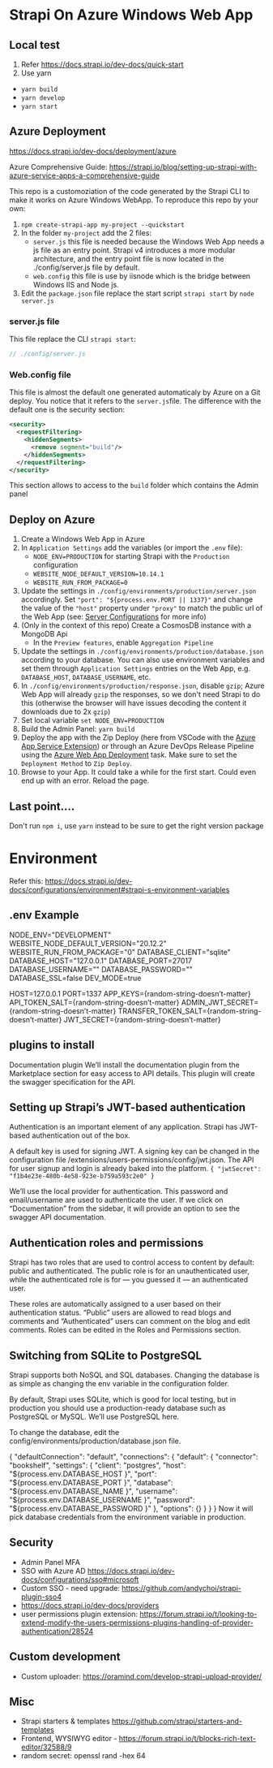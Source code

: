 # Strapi On Azure Windows Web App

## Local test
1. Refer https://docs.strapi.io/dev-docs/quick-start
2. Use yarn
  - `yarn build`
  - `yarn develop`
  - `yarn start`

## Azure Deployment
https://docs.strapi.io/dev-docs/deployment/azure

Azure Comprehensive Guide: https://strapi.io/blog/setting-up-strapi-with-azure-service-apps-a-comprehensive-guide

This repo is a customoziation of the code generated by the Strapi CLI to make it works on Azure Windows WebApp. To reproduce this repo by your own:
1. `npm create-strapi-app my-project --quickstart`
2. In the folder `my-project` add the 2 files:
      - `server.js` this file is needed because the Windows Web App needs a js file as an entry point. Strapi v4 introduces a more modular architecture, and the entry point file is now located in the ./config/server.js file by default.
      - `web.config` this file is use by iisnode which is the bridge between Windows IIS and Node js.
3. Edit the `package.json` file replace the start script `strapi start` by `node server.js`

### server.js file 

This file replace the CLI `strapi start`:
```js 
// ./config/server.js
```

### Web.config file

This file is almost the default one generated automaticaly by Azure on a Git deploy. You notice that it refers to the `server.js`file. The difference with the default one is the security section:
```xml    
<security>
  <requestFiltering>
    <hiddenSegments>
      <remove segment="build"/>
    </hiddenSegments>
  </requestFiltering>
</security>
```
This section allows to access to the `build` folder which contains the Admin panel

## Deploy on Azure

1. Create a Windows Web App in Azure
2. In `Application Settings` add the variables (or import the `.env` file): 
    - `NODE_ENV=PRODUCTION` for starting Strapi with the `Production` configuration
    - `WEBSITE_NODE_DEFAULT_VERSION=10.14.1`
    - `WEBSITE_RUN_FROM_PACKAGE=0`
3. Update the settings in `./config/environments/production/server.json` accordingly. Set `"port": "${process.env.PORT || 1337}"` and change the value of the `"host"` property under `"proxy"` to match the public url of the Web App (see: [Server Configurations](https://strapi.io/documentation/3.0.0-beta.x/concepts/configurations.html#server) for more info)
4. (Only in the context of this repo) Create a CosmosDB instance with a MongoDB Api
    - In the `Preview features`, enable `Aggregation Pipeline`
5. Update the settings in `./config/environments/production/database.json` according to your database. You can also use environment variables and set them through `Application Settings` entries on the Web App, e.g. `DATABASE_HOST`, `DATABASE_USERNAME`, etc.
6. In `./config/environments/production/response.json`, disable `gzip`; Azure Web App will already `gzip` the responses, so we don't need Strapi to do this (otherwise the browser will have issues decoding the content it downloads due to 2x `gzip`)
7. Set local variable `set NODE_ENV=PRODUCTION`
8. Build the Admin Panel: `yarn build`
9. Deploy the app with the Zip Deploy (here from VSCode with the [Azure App Service Extension](https://marketplace.visualstudio.com/items?itemName=ms-azuretools.vscode-azureappservice)) or through an Azure DevOps Release Pipeline using the [Azure Web App Deployment](https://github.com/Microsoft/azure-pipelines-tasks/blob/master/Tasks/AzureWebAppV1/README.md) task. Make sure to set the `Deployment Method` to `Zip Deploy`.
10. Browse to your App. It could take a while for the first start. Could even end up with an error. Reload the page.

## Last point....
Don't run  `npm i`, use `yarn` instead to be sure to get the right version package

# Environment
Refer this: https://docs.strapi.io/dev-docs/configurations/environment#strapi-s-environment-variables

## .env Example
NODE_ENV="DEVELOPMENT"
WEBSITE_NODE_DEFAULT_VERSION="20.12.2"
WEBSITE_RUN_FROM_PACKAGE="0"
DATABASE_CLIENT="sqlite"
DATABASE_HOST="127.0.0.1"
DATABASE_PORT=27017
DATABASE_USERNAME=""
DATABASE_PASSWORD=""
DATABASE_SSL=false
DEV_MODE=true

HOST=127.0.0.1
PORT=1337
APP_KEYS={random-string-doesn’t-matter}
API_TOKEN_SALT={random-string-doesn’t-matter}
ADMIN_JWT_SECRET={random-string-doesn’t-matter}
TRANSFER_TOKEN_SALT={random-string-doesn’t-matter}
JWT_SECRET={random-string-doesn’t-matter}

## plugins to install
Documentation plugin
We’ll install the documentation plugin from the Marketplace section for easy access to API details. This plugin will create the swagger specification for the API.

## Setting up Strapi’s JWT-based authentication
Authentication is an important element of any application. Strapi has JWT-based authentication out of the box.

A default key is used for signing JWT. A signing key can be changed in the configuration file /extensions/users-permissions/config/jwt.json. The API for user signup and login is already baked into the platform.
``
{
  "jwtSecret": "f1b4e23e-480b-4e58-923e-b759a593c2e0"
}
``

We’ll use the local provider for authentication. This password and email/username are used to authenticate the user. If we click on “Documentation” from the sidebar, it will provide an option to see the swagger API documentation.


## Authentication roles and permissions
Strapi has two roles that are used to control access to content by default: public and authenticated. The public role is for an unauthenticated user, while the authenticated role is for — you guessed it — an authenticated user.

These roles are automatically assigned to a user based on their authentication status. “Public” users are allowed to read blogs and comments and “Authenticated” users can comment on the blog and edit comments. Roles can be edited in the Roles and Permissions section.

## Switching from SQLite to PostgreSQL
Strapi supports both NoSQL and SQL databases. Changing the database is as simple as changing the env variable in the configuration folder.

By default, Strapi uses SQLite, which is good for local testing, but in production you should use a production-ready database such as PostgreSQL or MySQL. We’ll use PostgreSQL here.

To change the database, edit the config/environments/production/database.json file.

{
  "defaultConnection": "default",
  "connections": {
    "default": {
      "connector": "bookshelf",
      "settings": {
        "client": "postgres",
        "host": "${process.env.DATABASE_HOST }",
        "port": "${process.env.DATABASE_PORT }",
        "database": "${process.env.DATABASE_NAME }",
        "username": "${process.env.DATABASE_USERNAME }",
        "password": "${process.env.DATABASE_PASSWORD }"
      },
      "options": {}
    }
  }
}
Now it will pick database credentials from the environment variable in production.

## Security
- Admin Panel MFA
- SSO with Azure AD https://docs.strapi.io/dev-docs/configurations/sso#microsoft
- Custom SSO - need upgrade: https://github.com/andychoi/strapi-plugin-sso4
- https://docs.strapi.io/dev-docs/providers
- user permissions plugin extension: https://forum.strapi.io/t/looking-to-extend-modify-the-users-permissions-plugins-handling-of-provider-authentication/28524

## Custom development
- Custom uploader: https://oramind.com/develop-strapi-upload-provider/

## Misc
- Strapi starters & templates https://github.com/strapi/starters-and-templates
- Frontend, WYSIWYG editor - https://forum.strapi.io/t/blocks-rich-text-editor/32588/9
- random secret: openssl rand -hex 64